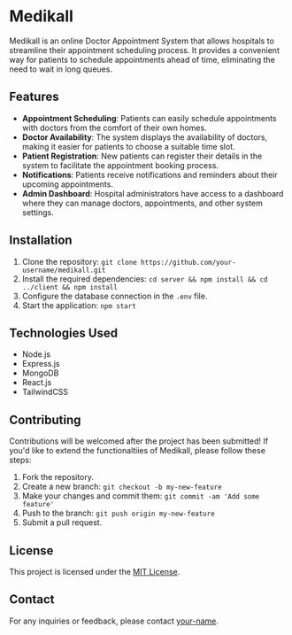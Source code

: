 # Medikall

Medikall is an online Doctor Appointment System that allows hospitals to streamline their appointment scheduling process. It provides a convenient way for patients to schedule appointments ahead of time, eliminating the need to wait in long queues.

## Features

- **Appointment Scheduling**: Patients can easily schedule appointments with doctors from the comfort of their own homes.
- **Doctor Availability**: The system displays the availability of doctors, making it easier for patients to choose a suitable time slot.
- **Patient Registration**: New patients can register their details in the system to facilitate the appointment booking process.
- **Notifications**: Patients receive notifications and reminders about their upcoming appointments.
- **Admin Dashboard**: Hospital administrators have access to a dashboard where they can manage doctors, appointments, and other system settings.

## Installation

1. Clone the repository: `git clone https://github.com/your-username/medikall.git`
2. Install the required dependencies: `cd server && npm install && cd ../client && npm install`
3. Configure the database connection in the `.env` file.
4. Start the application: `npm start`

## Technologies Used

- Node.js
- Express.js
- MongoDB
- React.js
- TailwindCSS

## Contributing

Contributions will be welcomed after the project has been submitted! If you'd like to extend the functionaltiies of Medikall, please follow these steps:

1. Fork the repository.
2. Create a new branch: `git checkout -b my-new-feature`
3. Make your changes and commit them: `git commit -am 'Add some feature'`
4. Push to the branch: `git push origin my-new-feature`
5. Submit a pull request.

## License

This project is licensed under the [MIT License](LICENSE).

## Contact

For any inquiries or feedback, please contact [your-name](mailto:your-email@example.com).

